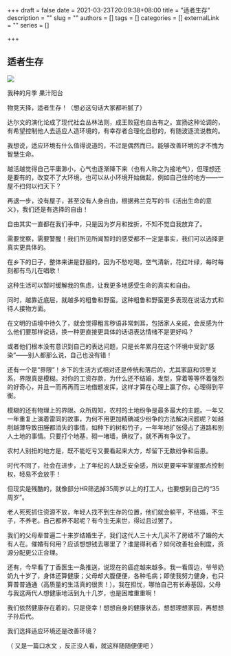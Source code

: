 +++
draft = false
date = 2021-03-23T20:09:38+08:00
title = "适者生存"
description = ""
slug = ""
authors = []
tags = []
categories = []
externalLink = ""
series = []

+++





## **适者生存**

![](https://oss.sssmoe.com/wp-content/uploads202406062158234.jpg)

我种的月季 果汁阳台

物竞天择，适者生存！（想必这句话大家都听腻了）

达尔文的演化论成了现代社会丛林法则，成王败寇也自古有之。宣扬这种论调的，有希望控制他人去适应人造环境的，有幸存者合理化自慰的，有随波逐流说教的。

我想说，适应环境有什么值得说道的，不过是偶然而已。能够改善环境的才不愧为智慧生命。

越活越觉得自己平庸渺小，心气也逐渐降下来（也有人称之为接地气），但理想还是要有的，改变不了大环境，也可以从小环境开始做起，例如自己住的地方——一屋不扫何以扫天下？

再退一步，没有屋子，甚至没有人身自由，根据弗兰克写的书《活出生命的意义》，我们还是有选择的自由！

自由其实一直都在我们手中，只是因为岁月和挫折，不知不觉自我放弃了。

需要觉察，需要警醒！我们所见所闻暂时的感受都不一定是事实，我们可以选择更真实更具体的。

在乡下的日子，整体来讲是舒服的，因为不愁吃喝，空气清新，花红叶绿，每时每刻都有鸟儿在唱歌！

这种生活可以暂时缓解我的焦虑，让我更多地感受生命的真实和自由。

同时，越靠近底层，就越多的粗鲁和野蛮。这种粗鲁和野蛮更多表现在说话方式和待人接物方面。

在文明的语境中待久了，就会觉得粗言秽语非常刺耳，包括家人亲戚，会反感为什么他们要那样说话，换一种更直接更具体的话语表达情绪不是更好吗？

或者他们根本没有意识到自己的表达问题，只是长年累月在这个环境中受到“感染”——别人都那么说，自己也没有错！

还有一个是“界限”！乡下的生活方式相对还是传统和落后的，尤其家庭和邻里关系，界限真是模糊。对你的工资存款，为什么还不结婚，发型，穿着等等怀着强烈的好奇心，并且一而再再而三地借题发挥，这样才算在心理上赢了你，心理得到平衡。

模糊的还有物理上的界限。众所周知，农村的土地纷争是最多最大的主题。一年又一年重复上演着雷同的故事，为何不用更加精确减少纷争的方法解决问题呢？如越削越薄导致田塍都消失的事情，如种下的树和竹子，一年年地扩张侵占了道路和别人土地的事情。只要打个地基，砌一堵墙，确权了，就不再有争议了。

农村人别扭的地方是，既不能吃亏又要看起来大方，却留下无数纷争和后患。

时代不同了，社会在进步，上了年纪的人缺乏安全感，所以更要牢牢掌握那点控制权，轻易不会放手！

但现实是残酷的，就像部分HR筛选掉35周岁以上的打工人，也要想到自己的“35周岁”。

老人死死抓住资源不放，年轻人找不到生存的位置，他们就会躺平，不结婚，不生子，不养老。自己都养不起呢？有今生无来世，得过且过罢了。

我们的父母辈普遍二十来岁结婚生子，我们这代人三十大几买不了房结不了婚的大有人在。催婚有何用？应该想想钱去哪里了？谁是得利者？如何改善社会制度，资源分配更公正合理。

还有，今早看了丁香医生一条推送，说现在的癌症越来越多。我一看周边，爷爷奶奶九十岁了，身体还算健康；父母却大腹便便，各种毛病；即使我努力健身，也只算普普通通（高质量的生活真的很贵！）。我在担忧，哪怕自己有长寿基因，父母与我这两代人想健康地活到九十几岁，也是困难重重啊！

我们依然健康存在着的，只是侥幸！想想自身的健康状态，想想理想家园，再想想子孙后代。

我们选择适应环境还是改善环境？

（ 又是一篇口水文 ，反正没人看，就这样随随便便吧 ）
